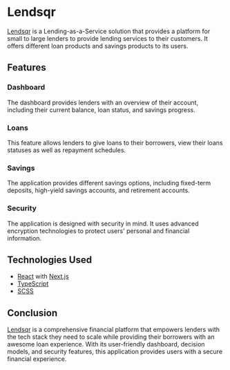 # Lendsqr
[Lendsqr](https://lendsqr.com) is a Lending-as-a-Service solution that provides a platform for small to large lenders to provide lending services to their customers. It offers different loan products and savings products to its users.

## Features
### Dashboard
The dashboard provides lenders with an overview of their account, including their current balance, loan status, and savings progress.

### Loans
This feature allows lenders to give loans to their borrowers, view their loans statuses as well as repayment schedules.

### Savings
The application provides different savings options, including fixed-term deposits, high-yield savings accounts, and retirement accounts.

### Security
The application is designed with security in mind. It uses advanced encryption technologies to protect users' personal and financial information.

## Technologies Used
- [React](https://react.dev/) with [Next.js](https://nextjs.org/)
- [TypeScript](https://www.typescriptlang.org/)
- [SCSS](https://sass-lang.com/)

## Conclusion
[Lendsqr](https://lendsqr.com) is a comprehensive financial platform that empowers lenders with the tech stack they need to scale while providing their borrowers with an awesome loan experience. With its user-friendly dashboard, decision models, and security features, this application provides users with a secure financial experience.
